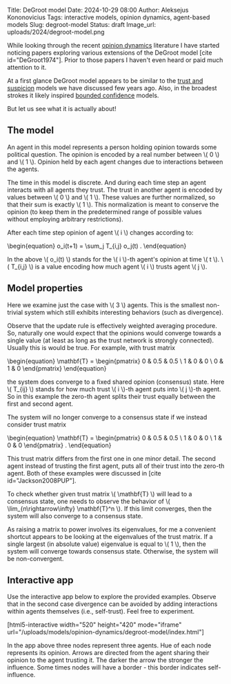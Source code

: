Title: DeGroot model
Date: 2024-10-29 08:00
Author: Aleksejus Kononovicius
Tags: interactive models, opinion dynamics, agent-based models
Slug: degroot-model
Status: draft
Image_url: uploads/2024/degroot-model.png

While looking through the recent [opinion dynamics](/tag/opinion-dynamics/)
literature I have started noticing papers exploring various extensions of
the DeGroot model [cite id="DeGroot1974"]. Prior to those papers I haven't
even heard or paid much attention to it.

At a first glance DeGroot model appears to be similar to the [trust and
suspicion](/tag/trust-and-suspicion/) models we have discussed few years
ago. Also, in the broadest strokes it likely inspired [bounded
confidence](/tag/bounded-confidence/) models.

But let us see what it is actually about!
<!--more-->

## The model

An agent in this model represents a person holding opinion towards some
political question. The opinion is encoded by a real number between \\\( 0
\\\) and \\\( 1 \\\). Opinion held by each agent changes due to interactions
between the agents.

The time in this model is discrete. And during each time step an agent
interacts with all agents they trust. The trust in another agent is encoded
by values between \\\( 0 \\\) and \\\( 1 \\\). These values are further
normalized, so that their sum is exactly \\\( 1 \\\). This normalization is
meant to conserve the opinion (to keep them in the predetermined range of
possible values without employing arbitrary restrictions).

After each time step opinion of agent \\\( i \\\) changes according to:

\begin{equation}
    o\_i(t+1) = \sum\_j T\_{i,j} o\_j(t) .
\end{equation}

In the above \\\( o\_i(t) \\\) stands for the \\\( i \\\)-th agent's opinion
at time \\\( t \\\). \\\( T\_{i,j} \\\) is a value encoding how much agent
\\\( i \\\) trusts agent \\\( j \\\).

## Model properties

Here we examine just the case with \\\( 3 \\\) agents. This is the smallest
non-trivial system which still exhibits interesting behaviors (such as
divergence).

Observe that the update rule is effectively weighted averaging procedure.
So, naturally one would expect that the opinions would converge towards a
single value (at least as long as the trust network is strongly connected).
Usually this is would be true. For example, with trust matrix

\begin{equation}
    \mathbf{T} = \begin{pmatrix}
            0 & 0.5 & 0.5 \\
            1 & 0 & 0 \\
            0 & 1 & 0
        \end{pmatrix} 
\end{equation}

the system does converge to a fixed shared opinion (consensus) state. Here
\\\( T_{ij} \\\) stands for how much trust \\\( i \\\)-th agent puts into
\\\( j \\\)-th agent. So in this example the zero-th agent splits their
trust equally between the first and second agent.

The system will no longer converge to a consensus state if we instead
consider trust matrix

\begin{equation}
    \mathbf{T} = \begin{pmatrix}
            0 & 0.5 & 0.5 \\
            1 & 0 & 0 \\
            1 & 0 & 0
        \end{pmatrix} .
\end{equation}

This trust matrix differs from the first one in one minor detail. The second
agent instead of trusting the first agent, puts all of their trust into the
zero-th agent. Both of these examples were discussed in [cite
id="Jackson2008PUP"].

To check whether given trust matrix \\\( \mathbf{T} \\\) will lead to
a consensus state, one needs to observe the behavior of \\\(
\lim_{n\rightarrow\infty} \mathbf{T}^n \\\). If this limit converges, then
the system will also converge to a consensus state.

As raising a matrix to power involves its eigenvalues, for me a convenient
shortcut appears to be looking at the eigenvalues of the trust matrix. If a
single largest (in absolute value) eigenvalue is equal to \\\( 1 \\\), then
the system will converge towards consensus state. Otherwise, the system will
be non-convergent.

## Interactive app

Use the interactive app below to explore the provided examples. Observe that
in the second case divergence can be avoided by adding interactions within
agents themselves (i.e., self-trust). Feel free to experiment.

[html5-interactive width="520" height="420" mode="iframe"
url="/uploads/models/opinion-dynamics/degroot-model/index.html"]

In the app above three nodes represent three agents. Hue of each node
represents its opinion. Arrows are directed from the agent sharing their
opinion to the agent trusting it. The darker the arrow the stronger the
influence. Some times nodes will have a border - this border indicates
self-influence.
